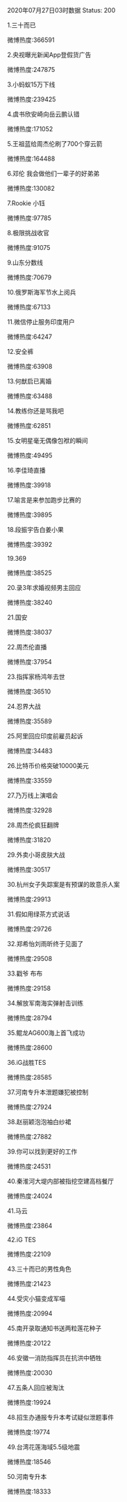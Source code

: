 2020年07月27日03时数据
Status: 200

1.三十而已

微博热度:366591

2.央视曝光新闻App登假货广告

微博热度:247875

3.小蚂蚁15万下线

微博热度:239425

4.虞书欣安崎向岳云鹏认错

微博热度:171052

5.王祖蓝给周杰伦刷了700个穿云箭

微博热度:164488

6.邓伦 我会做他们一辈子的好弟弟

微博热度:130082

7.Rookie 小钰

微博热度:97785

8.极限挑战收官

微博热度:91075

9.山东分数线

微博热度:70679

10.俄罗斯海军节水上阅兵

微博热度:67133

11.微信停止服务印度用户

微博热度:64247

12.安全裤

微博热度:63908

13.何猷启已离婚

微博热度:63488

14.教练你还是骂我吧

微博热度:62851

15.女明星毫无偶像包袱的瞬间

微博热度:49495

16.李佳琦直播

微博热度:39918

17.喻言是来参加跑步比赛的

微博热度:39895

18.段振宇告白姜小果

微博热度:39392

19.369

微博热度:38525

20.录3年求婚视频男主回应

微博热度:38240

21.国安

微博热度:38037

22.周杰伦直播

微博热度:37954

23.指挥家杨鸿年去世

微博热度:36510

24.忍界大战

微博热度:35589

25.阿里回应印度前雇员起诉

微博热度:34483

26.比特币价格突破10000美元

微博热度:33559

27.乃万线上演唱会

微博热度:32928

28.周杰伦疯狂翻牌

微博热度:31820

29.外卖小哥皮肤大战

微博热度:30517

30.杭州女子失踪案是有预谋的故意杀人案

微博热度:29913

31.假如用绿茶方式说话

微博热度:29726

32.郑希怡刘雨昕终于见面了

微博热度:29508

33.戳爷 布布

微博热度:29158

34.解放军南海实弹射击训练

微博热度:28794

35.鲲龙AG600海上首飞成功

微博热度:28600

36.iG战胜TES

微博热度:28585

37.河南专升本泄题嫌犯被控制

微博热度:27924

38.赵丽颖泡泡袖白纱裙

微博热度:27882

39.你可以找到更好的工作

微博热度:24531

40.秦淮河大堤内部被指挖空建高档餐厅

微博热度:24024

41.马云

微博热度:23864

42.iG TES

微博热度:22109

43.三十而已的男性角色

微博热度:21423

44.受灾小猫变成军喵

微博热度:20994

45.南开录取通知书送两粒莲花种子

微博热度:20122

46.安徽一消防指挥员在抗洪中牺牲

微博热度:20030

47.五条人回应被淘汰

微博热度:19924

48.招生办通报专升本考试疑似泄题事件

微博热度:19774

49.台湾花莲海域5.5级地震

微博热度:18546

50.河南专升本

微博热度:18333

